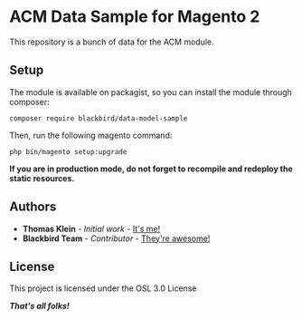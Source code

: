 # ACM Data Sample for Magento 2

This repository is a bunch of data for the ACM module.

## Setup

The module is available on packagist, so you can install the module through composer:

```
composer require blackbird/data-model-sample
```

Then, run the following magento command:

```
php bin/magento setup:upgrade
```

**If you are in production mode, do not forget to recompile and redeploy the static resources.**

## Authors

- **Thomas Klein** - *Initial work* - [It's me!](https://github.com/thomas-blackbird)
- **Blackbird Team** - *Contributor* - [They're awesome!](https://github.com/blackbird-agency)

## License

This project is licensed under the OSL 3.0 License

***That's all folks!***
